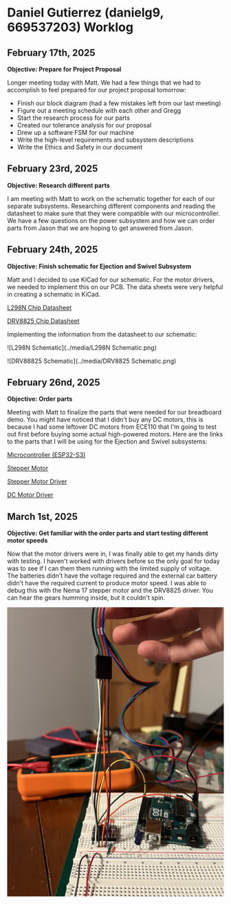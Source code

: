 # Daniel Gutierrez (danielg9, 669537203) Worklog

## February 17th, 2025
**Objective: Prepare for Project Proposal**

Longer meeting today with Matt. We had a few things that we had to accomplish to feel prepared for our project proposal tomorrow:
- Finish our block diagram (had a few mistakes left from our last meeting)
- Figure out a meeting schedule with each other and Gregg
- Start the research process for our parts
- Created our tolerance analysis for our proposal
- Drew up a software FSM for our machine
- Write the high-level requirements and subsystem descriptions
- Write the Ethics and Safety in our document

## February 23rd, 2025
**Objective: Research different parts**

I am meeting with Matt to work on the schematic together for each of our separate subsystems. Researching different components and reading the datasheet to make sure that they were compatible with our microcontroller. We have a few questions on the power subsystem and how we can order parts from Jason that we are hoping to get answered from Jason.
## February 24th, 2025
**Objective: Finish schematic for Ejection and Swivel Subsystem**

Matt and I decided to use KiCad for our schematic. For the motor drivers, we needed to implement this on our PCB. The data sheets were very helpful in creating a schematic in KiCad.

[L298N Chip Datasheet](https://www.st.com/resource/en/datasheet/l298.pdf)

[DRV8825 Chip Datasheet](https://www.ti.com/lit/ds/symlink/drv8825.pdf)

Implementing the information from the datasheet to our schematic:

![L298N Schematic](../media/L298N Schematic.png)

![DRV88825 Schematic](../media/DRV8825 Schematic.png)

## February 26nd, 2025
**Objective: Order parts**

Meeting with Matt to finalize the parts that were needed for our breadboard demo. You might have noticed that I didn't buy any DC motors, this is because I had some leftover DC motors from ECE110 that I'm going to test out first before buying some actual high-powered motors. Here are the links to the parts that I will be using for the Ejection and Swivel subsystems:

[Microcontroller (ESP32-S3)](https://www.amazon.com/YEJMKJ-Development-ESP32-S3-DevKitC-1-N16R8-ESP32-S3-WROOM-1-Microcontroller/dp/B0CRRNLTPD/)

[Stepper Motor](https://www.amazon.com/STEPPERONLINE-Stepper-Bipolar-Connector-compatible/dp/B00PNEQKC0/)

[Stepper Motor Driver](https://www.amazon.com/WWZMDiB-DRV8825-Different-Resolutions-StepStick/dp/B0C6P9BCLV/)

[DC Motor Driver](https://www.amazon.com/WWZMDiB-L298N-H-Bridge-Controller-Raspberry/dp/B0CR6BX5QL/)

## March 1st, 2025
**Objective: Get familiar with the order parts and start testing different motor speeds**

Now that the motor drivers were in, I was finally able to get my hands dirty with testing. I haven't worked with drivers before so the only goal for today was to see if I can them them running with the limited supply of voltage. The batteries didn't have the voltage required and the external car battery didn't have the required current to produce motor speed. I was able to debug this with the Nema 17 stepper motor and the DRV8825 driver. You can hear the gears humming inside, but it couldn't spin.

![First Operations with Nema 17 Stepper Motor](../media/Nema17StepperMotorArdiunoSetup.JPG)
